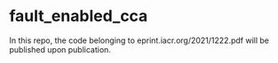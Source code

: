 # fault_enabled_cca

In this repo, the code belonging to eprint.iacr.org/2021/1222.pdf will be published upon publication.
